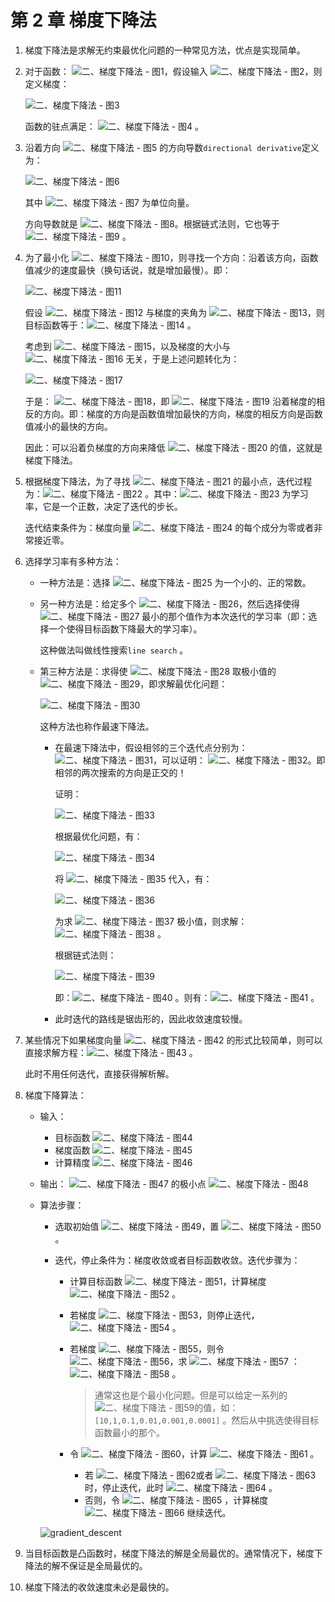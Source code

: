 # 第 2 章 梯度下降法

1. 梯度下降法是求解无约束最优化问题的一种常见方法，优点是实现简单。

2. 对于函数： ![二、梯度下降法 - 图1](https://gitee.com/wugenqiang/PictureBed/raw/master/NoteBook/20200619225213.svg)，假设输入 ![二、梯度下降法 - 图2](https://gitee.com/wugenqiang/PictureBed/raw/master/NoteBook/20200619225218.svg)，则定义梯度：

   ![二、梯度下降法 - 图3](https://gitee.com/wugenqiang/PictureBed/raw/master/NoteBook/20200619225223.svg)

   函数的驻点满足： ![二、梯度下降法 - 图4](https://gitee.com/wugenqiang/PictureBed/raw/master/NoteBook/20200619225228.svg) 。

3. 沿着方向 ![二、梯度下降法 - 图5](https://gitee.com/wugenqiang/PictureBed/raw/master/NoteBook/20200619225242.svg) 的方向导数`directional derivative`定义为：

   ![二、梯度下降法 - 图6](https://gitee.com/wugenqiang/PictureBed/raw/master/NoteBook/20200619225246.svg)

   其中 ![二、梯度下降法 - 图7](https://gitee.com/wugenqiang/PictureBed/raw/master/NoteBook/20200619225258.svg) 为单位向量。

   方向导数就是 ![二、梯度下降法 - 图8](https://gitee.com/wugenqiang/PictureBed/raw/master/NoteBook/20200619225301.svg)。根据链式法则，它也等于 ![二、梯度下降法 - 图9](https://gitee.com/wugenqiang/PictureBed/raw/master/NoteBook/20200619225304.svg) 。

1. 为了最小化 ![二、梯度下降法 - 图10](https://gitee.com/wugenqiang/PictureBed/raw/master/NoteBook/20200619225308.svg)，则寻找一个方向：沿着该方向，函数值减少的速度最快（换句话说，就是增加最慢）。即：

   ![二、梯度下降法 - 图11](https://gitee.com/wugenqiang/PictureBed/raw/master/NoteBook/20200619225321.svg)

   假设 ![二、梯度下降法 - 图12](https://gitee.com/wugenqiang/PictureBed/raw/master/NoteBook/20200619225325.svg) 与梯度的夹角为 ![二、梯度下降法 - 图13](https://gitee.com/wugenqiang/PictureBed/raw/master/NoteBook/20200619225328.svg)，则目标函数等于：![二、梯度下降法 - 图14](https://gitee.com/wugenqiang/PictureBed/raw/master/NoteBook/20200619225330.svg) 。

   考虑到 ![二、梯度下降法 - 图15](https://gitee.com/wugenqiang/PictureBed/raw/master/NoteBook/20200619225333.svg)，以及梯度的大小与 ![二、梯度下降法 - 图16](https://gitee.com/wugenqiang/PictureBed/raw/master/NoteBook/20200619225337.svg) 无关，于是上述问题转化为：

   ![二、梯度下降法 - 图17](https://gitee.com/wugenqiang/PictureBed/raw/master/NoteBook/20200619225340.svg)

   于是： ![二、梯度下降法 - 图18](https://gitee.com/wugenqiang/PictureBed/raw/master/NoteBook/20200619225343.svg)，即 ![二、梯度下降法 - 图19](https://gitee.com/wugenqiang/PictureBed/raw/master/NoteBook/20200619225349.svg) 沿着梯度的相反的方向。即：梯度的方向是函数值增加最快的方向，梯度的相反方向是函数值减小的最快的方向。

   因此：可以沿着负梯度的方向来降低 ![二、梯度下降法 - 图20](https://gitee.com/wugenqiang/PictureBed/raw/master/NoteBook/20200619225354.svg) 的值，这就是梯度下降法。

2. 根据梯度下降法，为了寻找 ![二、梯度下降法 - 图21](https://gitee.com/wugenqiang/PictureBed/raw/master/NoteBook/20200619225358.svg) 的最小点，迭代过程为：![二、梯度下降法 - 图22](https://gitee.com/wugenqiang/PictureBed/raw/master/NoteBook/20200619225401.svg) 。其中：![二、梯度下降法 - 图23](https://gitee.com/wugenqiang/PictureBed/raw/master/NoteBook/20200619225406.svg) 为学习率，它是一个正数，决定了迭代的步长。

   迭代结束条件为：梯度向量 ![二、梯度下降法 - 图24](https://gitee.com/wugenqiang/PictureBed/raw/master/NoteBook/20200619225410.svg) 的每个成分为零或者非常接近零。

3. 选择学习率有多种方法：

   - 一种方法是：选择 ![二、梯度下降法 - 图25](https://gitee.com/wugenqiang/PictureBed/raw/master/NoteBook/20200619225416.svg) 为一个小的、正的常数。

   - 另一种方法是：给定多个 ![二、梯度下降法 - 图26](https://gitee.com/wugenqiang/PictureBed/raw/master/NoteBook/20200619225424.svg)，然后选择使得 ![二、梯度下降法 - 图27](https://gitee.com/wugenqiang/PictureBed/raw/master/NoteBook/20200619225427.svg) 最小的那个值作为本次迭代的学习率（即：选择一个使得目标函数下降最大的学习率）。

     这种做法叫做线性搜索`line search` 。

   - 第三种方法是：求得使 ![二、梯度下降法 - 图28](https://gitee.com/wugenqiang/PictureBed/raw/master/NoteBook/20200619225432.svg) 取极小值的 ![二、梯度下降法 - 图29](https://gitee.com/wugenqiang/PictureBed/raw/master/NoteBook/20200619225436.svg)，即求解最优化问题：

     ![二、梯度下降法 - 图30](https://gitee.com/wugenqiang/PictureBed/raw/master/NoteBook/20200619225438.svg)

     这种方法也称作最速下降法。

     - 在最速下降法中，假设相邻的三个迭代点分别为： ![二、梯度下降法 - 图31](https://gitee.com/wugenqiang/PictureBed/raw/master/NoteBook/20200619225442.svg)，可以证明： ![二、梯度下降法 - 图32](https://gitee.com/wugenqiang/PictureBed/raw/master/NoteBook/20200619225445.svg)。即相邻的两次搜索的方向是正交的！

       证明：

       ![二、梯度下降法 - 图33](https://gitee.com/wugenqiang/PictureBed/raw/master/NoteBook/20200619225449.svg)

       根据最优化问题，有：

       ![二、梯度下降法 - 图34](https://gitee.com/wugenqiang/PictureBed/raw/master/NoteBook/20200619225452.svg)

       将 ![二、梯度下降法 - 图35](https://gitee.com/wugenqiang/PictureBed/raw/master/NoteBook/20200619225457.svg) 代入，有：

       ![二、梯度下降法 - 图36](https://gitee.com/wugenqiang/PictureBed/raw/master/NoteBook/20200619225503.svg)

       为求 ![二、梯度下降法 - 图37](https://gitee.com/wugenqiang/PictureBed/raw/master/NoteBook/20200619225506.svg) 极小值，则求解： ![二、梯度下降法 - 图38](https://gitee.com/wugenqiang/PictureBed/raw/master/NoteBook/20200619225509.svg) 。

       根据链式法则：

       ![二、梯度下降法 - 图39](https://gitee.com/wugenqiang/PictureBed/raw/master/NoteBook/20200619225513.svg)

       即：![二、梯度下降法 - 图40](https://gitee.com/wugenqiang/PictureBed/raw/master/NoteBook/20200619225516.svg) 。则有：![二、梯度下降法 - 图41](https://gitee.com/wugenqiang/PictureBed/raw/master/NoteBook/20200619225522.svg) 。

     - 此时迭代的路线是锯齿形的，因此收敛速度较慢。

4. 某些情况下如果梯度向量 ![二、梯度下降法 - 图42](https://gitee.com/wugenqiang/PictureBed/raw/master/NoteBook/20200619225526.svg) 的形式比较简单，则可以直接求解方程：![二、梯度下降法 - 图43](https://gitee.com/wugenqiang/PictureBed/raw/master/NoteBook/20200619225530.svg) 。

   此时不用任何迭代，直接获得解析解。

5. 梯度下降算法：

   - 输入：

     - 目标函数 ![二、梯度下降法 - 图44](https://gitee.com/wugenqiang/PictureBed/raw/master/NoteBook/20200619225533.svg)
     - 梯度函数 ![二、梯度下降法 - 图45](https://gitee.com/wugenqiang/PictureBed/raw/master/NoteBook/20200619225536.svg)
     - 计算精度 ![二、梯度下降法 - 图46](https://gitee.com/wugenqiang/PictureBed/raw/master/NoteBook/20200619225539.svg)

   - 输出： ![二、梯度下降法 - 图47](https://gitee.com/wugenqiang/PictureBed/raw/master/NoteBook/20200619225543.svg) 的极小点 ![二、梯度下降法 - 图48](https://gitee.com/wugenqiang/PictureBed/raw/master/NoteBook/20200619225545.svg)

   - 算法步骤：

     - 选取初始值 ![二、梯度下降法 - 图49](https://gitee.com/wugenqiang/PictureBed/raw/master/NoteBook/20200619225550.svg)，置 ![二、梯度下降法 - 图50](https://gitee.com/wugenqiang/PictureBed/raw/master/NoteBook/20200619225553.svg) 。

     - 迭代，停止条件为：梯度收敛或者目标函数收敛。迭代步骤为：

       - 计算目标函数 ![二、梯度下降法 - 图51](https://gitee.com/wugenqiang/PictureBed/raw/master/NoteBook/20200619225600.svg)，计算梯度 ![二、梯度下降法 - 图52](https://gitee.com/wugenqiang/PictureBed/raw/master/NoteBook/20200619225604.svg) 。

       - 若梯度 ![二、梯度下降法 - 图53](https://gitee.com/wugenqiang/PictureBed/raw/master/NoteBook/20200619225607.svg)，则停止迭代，![二、梯度下降法 - 图54](https://gitee.com/wugenqiang/PictureBed/raw/master/NoteBook/20200619225610.svg) 。

       - 若梯度 ![二、梯度下降法 - 图55](https://gitee.com/wugenqiang/PictureBed/raw/master/NoteBook/20200619225613.svg)，则令 ![二、梯度下降法 - 图56](https://gitee.com/wugenqiang/PictureBed/raw/master/NoteBook/20200619225616.svg)，求 ![二、梯度下降法 - 图57](https://gitee.com/wugenqiang/PictureBed/raw/master/NoteBook/20200619225621.svg) ： ![二、梯度下降法 - 图58](https://gitee.com/wugenqiang/PictureBed/raw/master/NoteBook/20200619225624.svg) 。

         > 通常这也是个最小化问题。但是可以给定一系列的![二、梯度下降法 - 图59](https://gitee.com/wugenqiang/PictureBed/raw/master/NoteBook/20200619225628.svg)的值，如：`[10,1,0.1,0.01,0.001,0.0001]` 。然后从中挑选使得目标函数最小的那个。

       - 令 ![二、梯度下降法 - 图60](https://gitee.com/wugenqiang/PictureBed/raw/master/NoteBook/20200619225631.svg)，计算 ![二、梯度下降法 - 图61](https://gitee.com/wugenqiang/PictureBed/raw/master/NoteBook/20200619225637.svg) 。

         - 若 ![二、梯度下降法 - 图62](https://gitee.com/wugenqiang/PictureBed/raw/master/NoteBook/20200619225639.svg)或者 ![二、梯度下降法 - 图63](https://gitee.com/wugenqiang/PictureBed/raw/master/NoteBook/20200619225643.svg) 时，停止迭代，此时 ![二、梯度下降法 - 图64](https://gitee.com/wugenqiang/PictureBed/raw/master/NoteBook/20200619225647.svg) 。
         - 否则，令 ![二、梯度下降法 - 图65](https://gitee.com/wugenqiang/PictureBed/raw/master/NoteBook/20200619225652.svg) ，计算梯度 ![二、梯度下降法 - 图66](https://gitee.com/wugenqiang/PictureBed/raw/master/NoteBook/20200619225650.svg) 继续迭代。

     ![gradient_descent](https://gitee.com/wugenqiang/PictureBed/raw/master/NoteBook/20200619225656.png)

6. 当目标函数是凸函数时，梯度下降法的解是全局最优的。通常情况下，梯度下降法的解不保证是全局最优的。

7. 梯度下降法的收敛速度未必是最快的。